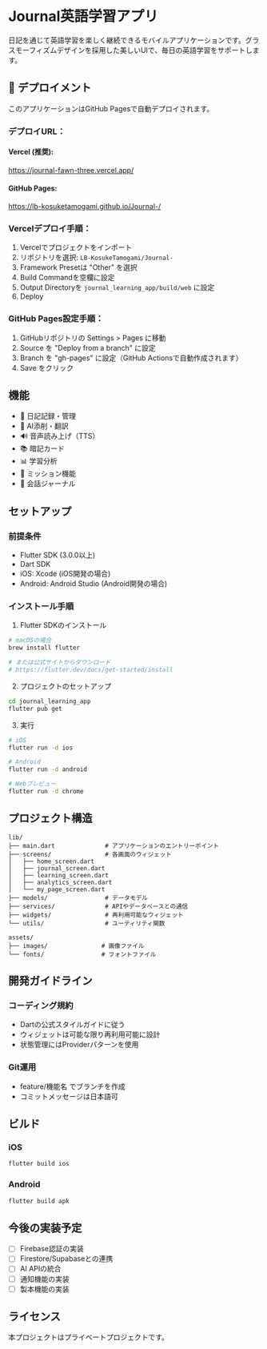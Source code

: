 # Journal英語学習アプリ

日記を通じて英語学習を楽しく継続できるモバイルアプリケーションです。グラスモーフィズムデザインを採用した美しいUIで、毎日の英語学習をサポートします。

## 🚀 デプロイメント

このアプリケーションはGitHub Pagesで自動デプロイされます。

### デプロイURL：

#### Vercel (推奨):
https://journal-fawn-three.vercel.app/

#### GitHub Pages:
https://lb-kosuketamogami.github.io/Journal-/

### Vercelデプロイ手順：

1. Vercelでプロジェクトをインポート
2. リポジトリを選択: `LB-KosukeTamogami/Journal-`
3. Framework Presetは "Other" を選択
4. Build Commandを空欄に設定
5. Output Directoryを `journal_learning_app/build/web` に設定
6. Deploy

### GitHub Pages設定手順：
1. GitHubリポジトリの Settings > Pages に移動
2. Source を "Deploy from a branch" に設定
3. Branch を "gh-pages" に設定（GitHub Actionsで自動作成されます）
4. Save をクリック

## 機能

- 📝 日記記録・管理
- 🤖 AI添削・翻訳
- 🔊 音声読み上げ（TTS）
- 📚 暗記カード
- 📊 学習分析
- 🎯 ミッション機能
- 💬 会話ジャーナル

## セットアップ

### 前提条件

- Flutter SDK (3.0.0以上)
- Dart SDK
- iOS: Xcode (iOS開発の場合)
- Android: Android Studio (Android開発の場合)

### インストール手順

1. Flutter SDKのインストール
```bash
# macOSの場合
brew install flutter

# または公式サイトからダウンロード
# https://flutter.dev/docs/get-started/install
```

2. プロジェクトのセットアップ
```bash
cd journal_learning_app
flutter pub get
```

3. 実行
```bash
# iOS
flutter run -d ios

# Android
flutter run -d android

# Webプレビュー
flutter run -d chrome
```

## プロジェクト構造

```
lib/
├── main.dart              # アプリケーションのエントリーポイント
├── screens/               # 各画面のウィジェット
│   ├── home_screen.dart
│   ├── journal_screen.dart
│   ├── learning_screen.dart
│   ├── analytics_screen.dart
│   └── my_page_screen.dart
├── models/                # データモデル
├── services/              # APIやデータベースとの通信
├── widgets/               # 再利用可能なウィジェット
└── utils/                 # ユーティリティ関数

assets/
├── images/               # 画像ファイル
└── fonts/                # フォントファイル
```

## 開発ガイドライン

### コーディング規約

- Dartの公式スタイルガイドに従う
- ウィジェットは可能な限り再利用可能に設計
- 状態管理にはProviderパターンを使用

### Git運用

- feature/機能名 でブランチを作成
- コミットメッセージは日本語可

## ビルド

### iOS
```bash
flutter build ios
```

### Android
```bash
flutter build apk
```

## 今後の実装予定

- [ ] Firebase認証の実装
- [ ] Firestore/Supabaseとの連携
- [ ] AI APIの統合
- [ ] 通知機能の実装
- [ ] 製本機能の実装

## ライセンス

本プロジェクトはプライベートプロジェクトです。